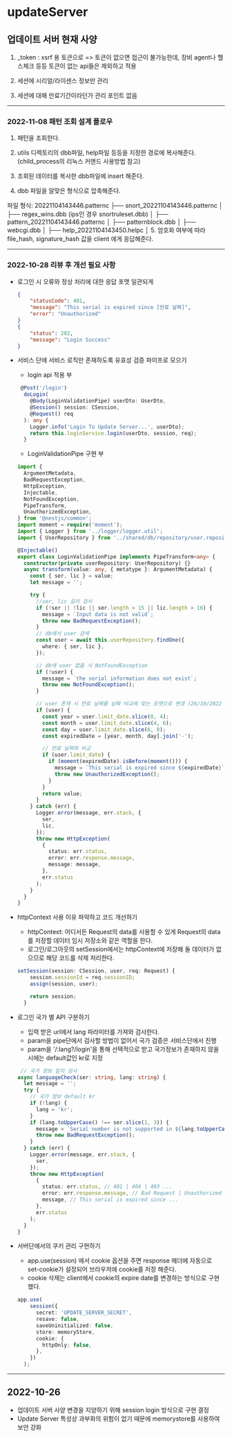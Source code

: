 # updateServer

## 업데이트 서버 현재 사양

1. _token : 
  xsrf 용 토큰으로 => 토큰이 없으면 접근이 불가능한데, 장비 agent나 헬스체크 등등 토큰이 없는 api들은 제외하고 적용

2. 세션에 시리얼/라이센스 정보만 관리
3. 세션에 대해 만료기간이라던가 관리 포인트 없음

--------------------------------------------------------------

### 2022-11-08 패턴 조회 설계 플로우

1. 패턴을 조회한다.
2. utils 디렉토리의 dbb파일, help파일 등등을 지정한 경로에 복사해준다.
(child_process의 리눅스 커맨드 사용방법 참고)
3. 조회된 데이터를 복사한 dbb파일에 insert 해준다.

4. dbb 파일을 알맞은 형식으로 압축해준다.

  파일 형식:
    20221104143446.patternc
    ├── snort_20221104143446.patternc
    │   ├── regex_wins.dbb (ips인 경우 snortruleset.dbb)
    │
    ├── pattern_20221104143446.patternc
    │   ├── patternblock.dbb
    │   ├── webcgi.dbb
    │
    ├── help_20221104143450.helpc
    │
5. 암호화 여부에 따라 file_hash, signature_hash 값을 client 에게 응답해준다.

--------------------------------------------------------------

### 2022-10-28 리뷰 후 개선 필요 사항

* 로그인 시 오류와 정상 처리에 대한 응답 포맷 일관되게

  ```json
  {
      "statusCode": 401,
      "message": "This serial is expired since [만료 날짜]",
      "error": "Unauthorized"
  }
  {
      "status": 202,
      "message": "Login Success"
  }
  ```
* 서비스 단에 서비스 로직만 존재하도록 유효성 검증 파이프로 모으기

  * login api 적용 부

  ```typescript
   @Post('/login')
    doLogin(
      @Body(LoginValidationPipe) userDto: UserDto,
      @Session() session: CSession,
      @Request() req
    ): any {
      Logger.info('Login To Update Server...', userDto);
      return this.loginService.login(userDto, session, req);
    }

  ```
  * LoginValidationPipe 구현 부

  ```typescript
  import {
    ArgumentMetadata,
    BadRequestException,
    HttpException,
    Injectable,
    NotFoundException,
    PipeTransform,
    UnauthorizedException,
  } from '@nestjs/common';
  import moment = require('moment');
  import { Logger } from '../logger/logger.util';
  import { UserRepository } from '../shared/db/repository/user.repository';

  @Injectable()
  export class LoginValidationPipe implements PipeTransform<any> {
    constructor(private userRepository: UserRepository) {}
    async transform(value: any, { metatype }: ArgumentMetadata) {
      const { ser, lic } = value;
      let message = '';

      try {
        //ser, lic 길이 검사
        if (!ser || !lic || ser.length > 15 || lic.length > 16) {
          message = `Input data is not valid`;
          throw new BadRequestException();
        }
        // db에서 user 검색
        const user = await this.userRepository.findOne({
          where: { ser, lic },
        });

        // db에 user 없을 시 NotFoundException
        if (!user) {
          message = `the serial information does not exist`;
          throw new NotFoundException();
        }

        // user 존재 시 만료 날짜를 날짜 비교에 맞는 포맷으로 변경 (26/10/2022 => 2022-10-26)
        if (user) {
          const year = user.limit_date.slice(0, 4);
          const month = user.limit_date.slice(4, 6);
          const day = user.limit_date.slice(6, 8);
          const expiredDate = [year, month, day].join('-');

          // 만료 날짜와 비교
          if (user.limit_date) {
            if (moment(expiredDate).isBefore(moment())) {
              message = `This serial is expired since ${expiredDate}`;
              throw new UnauthorizedException();
            }
          }
          return value;
        }
      } catch (err) {
        Logger.error(message, err.stack, {
          ser,
          lic,
        });
        throw new HttpException(
          {
            status: err.status,
            error: err.response.message,
            message: message,
          },
          err.status
        );
      }
    }
  }
  ```

* httpContext 사용 이유 파악하고 코드 개선하기
  * httpContext: 어디서든 Request의 data를 사용할 수 있게 Request의 data를 저장할 데이터 임시 저장소와 같은 역할을 한다.
  * 로그인/로그아웃의 setSession에서는 httpContext에 저장해 둘 데이터가 없으므로 해당 코드를 삭제 처리한다.
  ```typescript
  setSession(session: CSession, user, req: Request) {
      session.sessionId = req.sessionID;
      assign(session, user);

      return session;
    }
  ```
  
* 로그인 국가 별 API 구분하기
  * 입력 받은 url에서 lang 파라미터를 가져와 검사한다.
  * param을 pipe단에서 검사할 방법이 없어서 국가 검증은 서비스단에서 진행
  * param을 '/:lang?/login'을 통해 선택적으로 받고 국가정보가 존재하지 않을 시에는 default값인 kr로 지정

  ```typescript
   // 국가 정보 일치 검사
  async languageCheck(ser: string, lang: string) {
    let message = '';
    try {
      // 국가 정보 default kr
      if (!lang) {
        lang = 'kr';
      }
      if (lang.toUpperCase() !== ser.slice(1, 3)) {
        message = `Serial number is not supported in ${lang.toUpperCase()}.`;
        throw new BadRequestException();
      }
    } catch (err) {
      Logger.error(message, err.stack, {
        ser,
      });
      throw new HttpException(
        {
          status: err.status, // 401 | 404 | 403 ...
          error: err.response.message, // Bad Request | Unauthorized | Not Found ...
          message, // This serial is expired since ...
        },
        err.status
      );
    }
  }
  ```

* 서버단에서의 쿠키 관리 구현하기
  * app.use(session) 에서 cookie 옵션을 주면 response 헤더에 자동으로 set-cookie가 설정되어 브라우저에 cookie를 저장 해준다.
  * cookie 삭제는 client에서 cookie의 expire date를 변경하는 방식으로 구현했다.

  ```typescript
  app.use(
      session({
        secret: 'UPDATE_SERVER_SECRET',
        resave: false,
        saveUninitialized: false,
        store: memoryStore,
        cookie: {
          httpOnly: false,
        },
      })
    );
  ```
  

----------------------------------------------------------

## 2022-10-26
* 업데이트 서버 사양 변경을 지양하기 위해 session login 방식으로 구현 결정
* Update Server 특성상 과부화의 위험이 없기 때문에 memorystore를 사용하여 보안 강화
